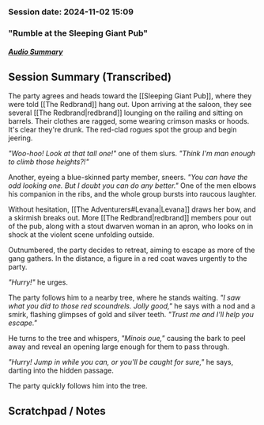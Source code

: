 ### Session date: 2024-11-02 15:09 
### "Rumble at the Sleeping Giant Pub"
##### [Audio Summary](https://www.dropbox.com/scl/fo/lqiia8ky3y57lpmpchwis/ALKEXb6Zkp1R1a6j1cpnBjA?e=1&preview=Chapter+4+Rumble+at+the+Sleeping+Giant+Pub.mp4&rlkey=b50tqk3d9bm35izfufqcpmind&st=5vp1gc2t&dl=0)

## Session Summary (Transcribed)

The party agrees and heads toward the [[Sleeping Giant Pub]], where they were told [[The Redbrand]] hang out. Upon arriving at the saloon, they see several [[The Redbrand|redbrand]] lounging on the railing and sitting on barrels. Their clothes are ragged, some wearing crimson masks or hoods. It's clear they're drunk. The red-clad rogues spot the group and begin jeering.

_"Woo-hoo! Look at that tall one!"_ one of them slurs. _"Think I'm man enough to climb those heights?!"_ 

Another, eyeing a blue-skinned party member, sneers. _"You can have the odd looking one. But I doubt you can do any better."_ One of the men elbows his companion in the ribs, and the whole group bursts into raucous laughter. 

Without hesitation, [[The Adventurers#Levana|Levana]] draws her bow, and a skirmish breaks out. More [[The Redbrand|redbrand]] members pour out of the pub, along with a stout dwarven woman in an apron, who looks on in shock at the violent scene unfolding outside. 

Outnumbered, the party decides to retreat, aiming to escape as more of the gang gathers. In the distance, a figure in a red coat waves urgently to the party.

_"Hurry!"_ he urges. 

The party follows him to a nearby tree, where he stands waiting. _"I saw what you did to those red scoundrels. Jolly good,"_ he says with a nod and a smirk, flashing glimpses of gold and silver teeth. _"Trust me and I'll help you escape."_ 

He turns to the tree and whispers, _"Minois oue,"_ causing the bark to peel away and reveal an opening large enough for them to pass through.

_"Hurry! Jump in while you can, or you'll be caught for sure,"_ he says, darting into the hidden passage. 

The party quickly follows him into the tree.

## Scratchpad / Notes

